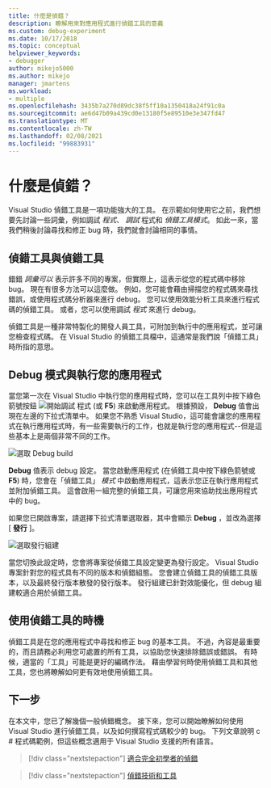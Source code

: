 ```yaml
---
title: 什麼是偵錯？
description: 瞭解用來對應用程式進行偵錯工具的意義
ms.custom: debug-experiment
ms.date: 10/17/2018
ms.topic: conceptual
helpviewer_keywords:
- debugger
author: mikejo5000
ms.author: mikejo
manager: jmartens
ms.workload:
- multiple
ms.openlocfilehash: 3435b7a270d89dc38f5ff10a1350418a24f91c0a
ms.sourcegitcommit: ae6d47b09a439cd0e13180f5e89510e3e347fd47
ms.translationtype: MT
ms.contentlocale: zh-TW
ms.lasthandoff: 02/08/2021
ms.locfileid: "99883931"
---
```

# <a name="what-is-debugging"></a>什麼是偵錯？

Visual Studio 偵錯工具是一項功能強大的工具。 在示範如何使用它之前，我們想要先討論一些詞彙，例如調試 *程式*、 *調試* 程式和 *偵錯工具模式*。 如此一來，當我們稍後討論尋找和修正 bug 時，我們就會討論相同的事情。

## <a name="debugger-vs-debugging"></a>偵錯工具與偵錯工具

錯錯 *詞彙可以* 表示許多不同的專案，但實際上，這表示從您的程式碼中移除 bug。 現在有很多方法可以這麼做。 例如，您可能會藉由掃描您的程式碼來尋找錯誤，或使用程式碼分析器來進行 debug。 您可以使用效能分析工具來進行程式碼的偵錯工具。 或者，您可以使用調試 *程式* 來進行 debug。

偵錯工具是一種非常特製化的開發人員工具，可附加到執行中的應用程式，並可讓您檢查程式碼。 在 Visual Studio 的偵錯工具檔中，這通常是我們說「偵錯工具」時所指的意思。

## <a name="debug-mode-vs-running-your-app"></a>Debug 模式與執行您的應用程式

當您第一次在 Visual Studio 中執行您的應用程式時，您可以在工具列中按下綠色箭號按鈕 ![開始調試](../debugger/media/dbg-tour-start-debugging.png "[偵錯]") 程式 (或 **F5**) 來啟動應用程式。 根據預設， **Debug** 值會出現在左邊的下拉式清單中。 如果您不熟悉 Visual Studio，這可能會讓您的應用程式在執行應用程式時，有一些需要執行的工作，也就是執行您的應用程式--但是這些基本上是兩個非常不同的工作。

![選取 Debug build](../debugger/media/what-is-debugging-debug-build.png)

**Debug** 值表示 debug 設定。 當您啟動應用程式 (在偵錯工具中按下綠色箭號或 **F5**) 時，您會在「偵錯工具」 *模式* 中啟動應用程式，這表示您正在執行應用程式並附加偵錯工具。 這會啟用一組完整的偵錯工具，可讓您用來協助找出應用程式中的 bug。

如果您已開啟專案，請選擇下拉式清單選取器，其中會顯示 **Debug** ，並改為選擇 [ **發行** ]。

![選取發行組建](../debugger/media/what-is-debugging-release-build.png)

當您切換此設定時，您會將專案從偵錯工具設定變更為發行設定。 Visual Studio 專案針對您的程式具有不同的版本和偵錯組態。 您會建立偵錯工具的偵錯工具版本，以及最終發行版本散發的發行版本。 發行組建已針對效能優化，但 debug 組建較適合用於偵錯工具。

## <a name="when-to-use-a-debugger"></a>使用偵錯工具的時機

偵錯工具是在您的應用程式中尋找和修正 bug 的基本工具。 不過，內容是最重要的，而且請務必利用您可處置的所有工具，以協助您快速排除錯誤或錯誤。 有時候，適當的「工具」可能是更好的編碼作法。 藉由學習何時使用偵錯工具和其他工具，您也將瞭解如何更有效地使用偵錯工具。

## <a name="next-steps"></a>下一步

在本文中，您已了解幾個一般偵錯概念。 接下來，您可以開始瞭解如何使用 Visual Studio 進行偵錯工具，以及如何撰寫程式碼較少的 bug。 下列文章說明 c # 程式碼範例，但這些概念適用于 Visual Studio 支援的所有語言。

> [!div class="nextstepaction"]
> [適合完全初學者的偵錯](../debugger/debugging-absolute-beginners.md)

> [!div class="nextstepaction"]
> [偵錯技術和工具](../debugger/write-better-code-with-visual-studio.md)
